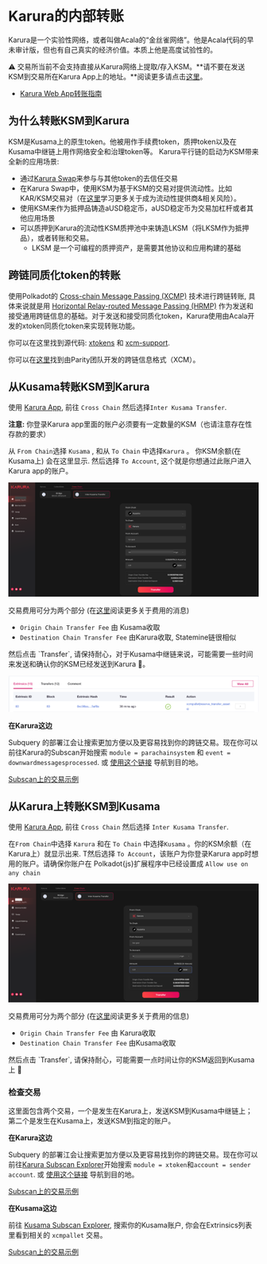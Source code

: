 # Karura的内部转账

Karura是一个实验性网络，或者叫做Acala的“金丝雀网络”。他是Acala代码的早未审计版，但也有自己真实的经济价值。本质上他是高度试验性的。

⚠️  交易所当前不会支持直接从Karura网络上提取/存入KSM。**请不要在发送KSM到交易所在Karura App上的地址。**阅读更多请点击[这里](qian-bao-zhang-hu/jiao-yi-suo-de-cun-qu-token.md)。

* [Karura Web App转账指南](https://app.gitbook.com/s/KeTDqHyNU6y7YYEquKWV/kai-shi-shi-yong-karura/zhuan-zhang-zhi-nan)

## 为什么转账KSM到Karura

KSM是Kusama上的原生token。他被用作手续费token，质押token以及在Kusama中继链上用作网络安全和治理token等。 Karura平行链的启动为KSM带来全新的应用场景:

* 通过[Karura Swap](karura-de-nei-bu-zhuan-zhang.md)来参与与其他token的去信任交易
* 在Karura Swap中，使用KSM为基于KSM的交易对提供流动性。比如KAR/KSM交易对（在[这里](karura-de-nei-bu-zhuan-zhang.md)学习更多关于成为流动性提供商&相关风险）。
* 使用KSM来作为抵押品铸造aUSD稳定币，aUSD稳定币为交易加杠杆或者其他应用场景
* 可以质押到Karura的流动性KSM质押池中来铸造LKSM（将LKSM作为抵押品），或者转账和交易。
  * LKSM 是一个可编程的质押资产，是需要其他协议和应用构建的基础

## 跨链同质化token的转账

使用Polkadot的 [Cross-chain Message Passing (XCMP)](https://wiki.polkadot.network/docs/learn-crosschain) 技术进行跨链转账, 具体来说就是用 [Horizontal Relay-routed Message Passing (HRMP)](https://wiki.polkadot.network/docs/learn-crosschain#horizontal-relay-routed-message-passing-hrmp) 作为发送和接受通用跨链信息的基础。对于发送和接受同质化token，Karura使用由Acala开发的xtoken同质化token来实现转账功能。&#x20;

你可以在这里找到源代码: [xtokens](https://github.com/open-web3-stack/open-runtime-module-library/tree/3bf16d6efc8c35039a062748ff20fa6db6e8faa0/xtokens) 和 [xcm-support](https://github.com/open-web3-stack/open-runtime-module-library/tree/3bf16d6efc8c35039a062748ff20fa6db6e8faa0/xcm-support).&#x20;

你可以在[这里](https://github.com/paritytech/xcm-format)找到由Parity团队开发的跨链信息格式（XCM）。

## 从Kusama转账KSM到Karura

使用 [Karura App](https://apps.karura.network/portfolio), 前往 `Cross Chain` 然后选择`Inter Kusama Transfer`.&#x20;

**注意:** 你登录Karura app里面的账户必须要有一定数量的KSM（也请注意存在性存款的要求）

从 `From Chain`选择 `Kusama` , 和从 `To Chain` 中选择`Karura` 。 你KSM余额(在Kusama上) 会在这里显示. 然后选择 `To Account`, 这个就是你想通过此账户进入Karura app的账户。

![](<../../.gitbook/assets/1 (63).png>)

交易费用可分为两个部分 (在[这里](jiao-yi-fei-yong.md)阅读更多关于费用的消息)

* &#x20;`Origin Chain Transfer Fee` 由 Kusama收取
* &#x20;`Destination Chain Transfer Fee` 由Karura收取,  Statemine链很相似

然后点击 \`Transfer\`, 请保持耐心，对于Kusama中继链来说，可能需要一些时间来发送和确认你的KSM已经发送到Karura 🚀。

![](<../../.gitbook/assets/1 (35).png>)

**在Karura这边**

Subquery 的部署江会让搜索更加方便以及更容易找到你的跨链交易。现在你可以前往Karura的Subscan开始搜索 `module = parachainsystem` 和 `event = downwardmessagesprocessed`. 或 [使用这个链接](https://karura.subscan.io/event?address=\&module=parachainsystem\&event=downwardmessagesprocessed\&startDate=\&endDate=) 导航到目的地。

[Subscan上的交易示例](https://karura.subscan.io/extrinsic/135672-1?event=135672-1)

## 从Karura上转账KSM到Kusama

使用 [Karura App](https://apps.karura.network/portfolio), 前往 `Cross Chain` 然后选择 `Inter Kusama Transfer`.&#x20;

&#x20;在`From Chain`中选择 `Karura` 和在 `To Chain` 中选择`Kusama` 。你的KSM余额（在Karura上）就显示出来. T然后选择 `To Account`，该账户为你登录Karura app时想用的账户。请确保你账户在 Polkadot{js}扩展程序中已经设置成 `Allow use on any chain`&#x20;

![](<../../.gitbook/assets/1 (68).png>)

交易费用可分为两个部分 (在[这里](jiao-yi-fei-yong.md)阅读更多关于费用的信息)

* &#x20;`Origin Chain Transfer Fee` 由 Karura收取
* &#x20;`Destination Chain Transfer Fee` 由Kusama收取

然后点击 \`Transfer\`, 请保持耐心，可能需要一点时间让你的KSM返回到Kusama上 🚀

### 检查交易

这里面包含两个交易，一个是发生在Karura上，发送KSM到Kusama中继链上；第二个是发生在Kusama上，发送KSM到指定的账户。

**在Karura这边**

Subquery 的部署江会让搜索更加方便以及更容易找到你的跨链交易。现在你可以前往[Karura Subscan Explorer](https://karura.subscan.io)开始搜索 `module = xtoken`和`account = sender account`. 或 [使用这个链接](https://karura.subscan.io/event?address=\&module=parachainsystem\&event=downwardmessagesprocessed\&startDate=\&endDate=) 导航到目的地。

[Subscan上的交易示例](https://karura.subscan.io/extrinsic/135672-1?event=135672-1)

**在Kusama这边**

前往 [Kusama Subscan Explorer](https://kusama.subscan.io), 搜索你的Kusama账户, 你会在Extrinsics列表里看到相关的 `xcmpallet` 交易。

[Subscan上的交易示例](https://kusama.subscan.io/extrinsic/8338413-2)
